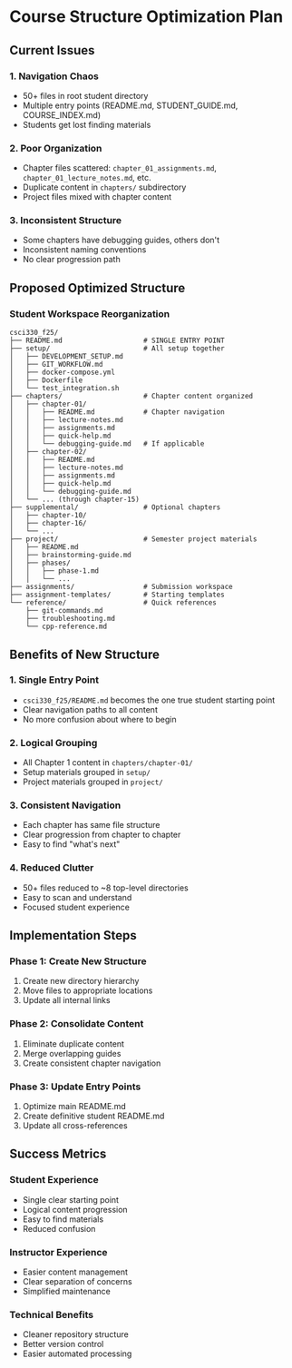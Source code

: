 # Course Structure Optimization Plan

## Current Issues

### 1. Navigation Chaos
- 50+ files in root student directory
- Multiple entry points (README.md, STUDENT_GUIDE.md, COURSE_INDEX.md)
- Students get lost finding materials

### 2. Poor Organization
- Chapter files scattered: `chapter_01_assignments.md`, `chapter_01_lecture_notes.md`, etc.
- Duplicate content in `chapters/` subdirectory
- Project files mixed with chapter content

### 3. Inconsistent Structure
- Some chapters have debugging guides, others don't
- Inconsistent naming conventions
- No clear progression path

## Proposed Optimized Structure

### Student Workspace Reorganization
```
csci330_f25/
├── README.md                    # SINGLE ENTRY POINT
├── setup/                       # All setup together
│   ├── DEVELOPMENT_SETUP.md
│   ├── GIT_WORKFLOW.md
│   ├── docker-compose.yml
│   ├── Dockerfile
│   └── test_integration.sh
├── chapters/                    # Chapter content organized
│   ├── chapter-01/
│   │   ├── README.md            # Chapter navigation
│   │   ├── lecture-notes.md
│   │   ├── assignments.md
│   │   ├── quick-help.md
│   │   └── debugging-guide.md   # If applicable
│   ├── chapter-02/
│   │   ├── README.md
│   │   ├── lecture-notes.md
│   │   ├── assignments.md
│   │   ├── quick-help.md
│   │   └── debugging-guide.md
│   └── ... (through chapter-15)
├── supplemental/                # Optional chapters
│   ├── chapter-10/
│   ├── chapter-16/
│   └── ...
├── project/                     # Semester project materials
│   ├── README.md
│   ├── brainstorming-guide.md
│   ├── phases/
│   │   ├── phase-1.md
│   │   └── ...
├── assignments/                 # Submission workspace
├── assignment-templates/        # Starting templates
└── reference/                   # Quick references
    ├── git-commands.md
    ├── troubleshooting.md
    └── cpp-reference.md
```

## Benefits of New Structure

### 1. Single Entry Point
- `csci330_f25/README.md` becomes the one true student starting point
- Clear navigation paths to all content
- No more confusion about where to begin

### 2. Logical Grouping
- All Chapter 1 content in `chapters/chapter-01/`
- Setup materials grouped in `setup/`
- Project materials grouped in `project/`

### 3. Consistent Navigation
- Each chapter has same file structure
- Clear progression from chapter to chapter
- Easy to find "what's next"

### 4. Reduced Clutter
- 50+ files reduced to ~8 top-level directories
- Easy to scan and understand
- Focused student experience

## Implementation Steps

### Phase 1: Create New Structure
1. Create new directory hierarchy
2. Move files to appropriate locations
3. Update all internal links

### Phase 2: Consolidate Content
1. Eliminate duplicate content
2. Merge overlapping guides
3. Create consistent chapter navigation

### Phase 3: Update Entry Points
1. Optimize main README.md
2. Create definitive student README.md
3. Update all cross-references

## Success Metrics

### Student Experience
- Single clear starting point
- Logical content progression
- Easy to find materials
- Reduced confusion

### Instructor Experience
- Easier content management
- Clear separation of concerns
- Simplified maintenance

### Technical Benefits
- Cleaner repository structure
- Better version control
- Easier automated processing